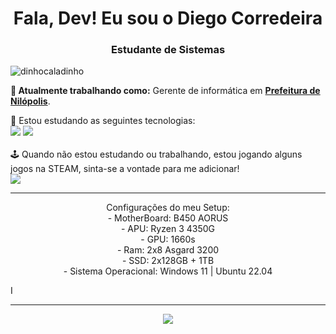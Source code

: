 
<h1 align="center">Fala, Dev! Eu sou o Diego Corredeira</h1>
<h3 align="center">Estudante de Sistemas</h3>

<p align="left"> <img src="https://komarev.com/ghpvc/?username=diegocorredeira" alt="dinhocaladinho" /> </p>

**💼 Atualmente trabalhando como:** Gerente de informática em <a href="https://nilopolis.rj.gov.br/" target="_blank"><b>Prefeitura de Nilópolis</b></a>.

📝 Estou estudando as seguintes tecnologias: <br>
<img src="https://img.shields.io/badge/Python-FFD43B?style=for-the-badge&logo=python&logoColor=blue" /> <img src="https://img.shields.io/badge/PHP-777BB4?style=for-the-badge&logo=php&logoColor=white" /> <br><br>
🕹️ Quando não estou estudando ou trabalhando, estou jogando alguns jogos na STEAM, sinta-se a vontade para me adicionar!<br> <a href="https://steamcommunity.com/id/Batmanvermelho/" target="_blank"><img src="https://img.shields.io/badge/Steam-000000?style=for-the-badge&logo=steam&logoColor=white"></a>

</p>

<hr />
<p align="center">Configurações do meu Setup:
  <br>
  - MotherBoard: B450 AORUS 
  <br>
  - APU: Ryzen 3 4350G
   <br>
  - GPU: 1660s
   <br>
  - Ram: 2x8 Asgard 3200
   <br>
  - SSD: 2x128GB + 1TB
   <br>
  - Sistema Operacional: Windows 11 | Ubuntu 22.04
  
  I</a></p>

<hr />

<p align="center">
<a href="https://git.io/streak-stats"><img src="https://github-readme-streak-stats.herokuapp.com?user=DiegoCorredeira&theme=Javascript-dark&hide_border=true&locale=pt_BR&date_format=j%2Fn%5B%2FY%5D"/></a>
</p>
